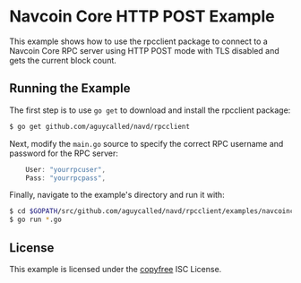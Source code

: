 Navcoin Core HTTP POST Example
==============================

This example shows how to use the rpcclient package to connect to a Navcoin
Core RPC server using HTTP POST mode with TLS disabled and gets the current
block count.

## Running the Example

The first step is to use `go get` to download and install the rpcclient package:

```bash
$ go get github.com/aguycalled/navd/rpcclient
```

Next, modify the `main.go` source to specify the correct RPC username and
password for the RPC server:

```Go
	User: "yourrpcuser",
	Pass: "yourrpcpass",
```

Finally, navigate to the example's directory and run it with:

```bash
$ cd $GOPATH/src/github.com/aguycalled/navd/rpcclient/examples/navcoincorehttp
$ go run *.go
```

## License

This example is licensed under the [copyfree](http://copyfree.org) ISC License.
